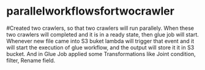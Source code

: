 # parallelworkflowsfortwocrawler
#Created two crawlers, so that two crawlers will run parallely. When these two crawlers will completed and it is in a ready state, then glue job will start. Whenever new file came into S3 buket lambda will trigger that event and it will start the execution of glue workflow, and the output will store it it in S3 bucket. And in Glue Job applied some Transformations like Joint condition, filter, Rename field.
